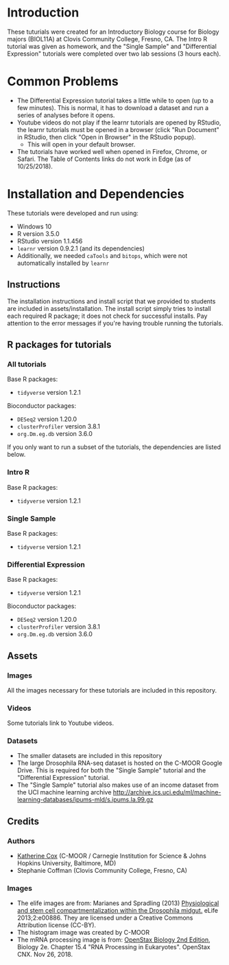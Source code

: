 # Introduction

These tuturials were created for an Introductory Biology course for Biology majors (BIOL11A) at Clovis Community College, Fresno, CA.  The Intro R tutorial was given as homework, and the "Single Sample" and "Differential Expression" tutorials were completed over two lab sessions (3 hours each).

# Common Problems
* The Differential Expression tutorial takes a little while to open (up to a few minutes).  This is normal, it has to download a dataset and run a series of analyses before it opens.
* Youtube videos do not play if the learnr tutorials are opened by RStudio, the learnr tutorials must be opened in a browser (click "Run Document" in RStudio, then click "Open in Browser" in the RStudio popup).
  * This will open in your default browser.
* The tutorials have worked well when opened in Firefox, Chrome, or Safari.  The Table of Contents links do not work in Edge (as of 10/25/2018).

# Installation and Dependencies

These tutorials were developed and run using:
* Windows 10
* R version 3.5.0
* RStudio version 1.1.456
* `learnr` version 0.9.2.1 (and its dependencies)
* Additionally, we needed `caTools` and `bitops`, which were not automatically installed by `learnr`

## Instructions
The installation instructions and install script that we provided to students are included in assets/installation.  The install script simply tries to install each required R package; it does not check for successful installs.  Pay attention to the error messages if you're having trouble running the tutorials.

## R packages for tutorials

### All tutorials
Base R packages:
* `tidyverse` version 1.2.1

Bioconductor packages:
* `DESeq2` version 1.20.0
* `clusterProfiler` version 3.8.1
* `org.Dm.eg.db` version 3.6.0

If you only want to run a subset of the tutorials, the dependencies are listed below.

### Intro R
Base R packages:
* `tidyverse` version 1.2.1

### Single Sample
Base R packages:
* `tidyverse` version 1.2.1

### Differential Expression
Base R packages:
* `tidyverse` version 1.2.1

Bioconductor packages:
* `DESeq2` version 1.20.0
* `clusterProfiler` version 3.8.1
* `org.Dm.eg.db` version 3.6.0

## Assets

### Images
All the images necessary for these tutorials are included in this repository.

### Videos
Some tutorials link to Youtube videos.

### Datasets
* The smaller datasets are included in this repository
* The large Drosophila RNA-seq dataset is hosted on the C-MOOR Google Drive.  This is required for both the "Single Sample" tutorial and the "Differential Expression" tutorial.
* The "Single Sample" tutorial also makes use of an income dataset from the UCI machine learning archive http://archive.ics.uci.edu/ml/machine-learning-databases/ipums-mld/s.ipums.la.99.gz

## Credits

### Authors
* [Katherine Cox](https://github.com/KatherineCox) (C-MOOR / Carnegie Institution for Science & Johns Hopkins University, Baltimore, MD)
* Stephanie Coffman (Clovis Community College, Fresno, CA)

### Images
* The elife images are from: Marianes and Spradling (2013) [Physiological and stem cell compartmentalization within the Drosophila midgut.](https://elifesciences.org/articles/00886) eLife 2013;2:e00886.  They are licensed under a Creative Commons Attribution license (CC-BY).
* The histogram image was created by C-MOOR
* The mRNA processing image is from: [OpenStax Biology 2nd Edition](http://cnx.org/contents/8d50a0af-948b-4204-a71d-4826cba765b8@15.1), Biology 2e. Chapter 15.4 "RNA Processing in Eukaryotes". OpenStax CNX. Nov 26, 2018.
